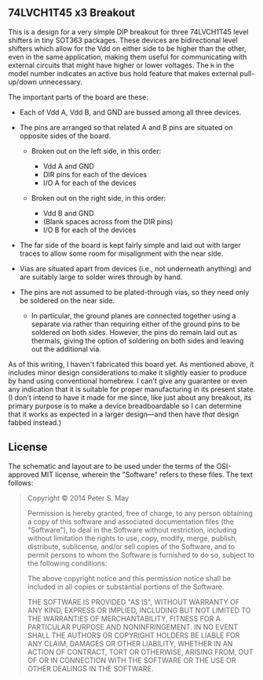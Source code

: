74LVCH1T45 x3 Breakout
----------------------

This is a design for a very simple DIP breakout for three 74LVCH1T45
level shifters in tiny SOT363 packages. These devices are bidirectional
level shifters which allow for the Vdd on either side to be higher than
the other, even in the same application, making them useful for
communicating with external circuits that might have higher or lower
voltages. The `H` in the model number indicates an active bus hold
feature that makes external pull-up/down unnecessary.

The important parts of the board are these:

*   Each of Vdd A, Vdd B, and GND are bussed among all three devices.
*   The pins are arranged so that related A and B pins are situated on
    opposite sides of the board.
    *   Broken out on the left side, in this order:
        *   Vdd A and GND
        *   DIR pins for each of the devices
        *   I/O A for each of the devices

    *   Broken out on the right side, in this order:
        *   Vdd B and GND
        *   (Blank spaces across from the DIR pins)
        *   I/O B for each of the devices

*   The far side of the board is kept fairly simple and laid out with
    larger traces to allow some room for misalignment with the near
    side.
*   Vias are situated apart from devices (i.e., not underneath anything)
    and are suitably large to solder wires through by hand.
*   The pins are not assumed to be plated-through vias, so they need
    only be soldered on the near side.
    *   In particular, the ground planes are connected together using a
        separate via rather than requiring either of the ground pins to
        be soldered on both sides. However, the pins do remain laid out
        as thermals, giving the option of soldering on both sides and
        leaving out the additional via.

As of this writing, I haven't fabricated this board yet. As mentioned
above, it includes minor design considerations to make it slightly
easier to produce by hand using conventional homebrew. I can't give any
guarantee or even any indication that it is suitable for proper
manufacturing in its present state. (I don't intend to have it made for
me since, like just about any breakout, its primary purpose is to make a
device breadboardable so I can determine that it works as expected in a
larger design—and then have *that* design fabbed instead.)

License
-------

The schematic and layout are to be used under the terms of the
OSI-approved MIT license, wherein the "Software" refers to these files.
The text follows:

> Copyright © 2014 Peter S. May
>
> Permission is hereby granted, free of charge, to any person obtaining
> a copy of this software and associated documentation files (the
> "Software"), to deal in the Software without restriction, including
> without limitation the rights to use, copy, modify, merge, publish,
> distribute, sublicense, and/or sell copies of the Software, and to
> permit persons to whom the Software is furnished to do so, subject to
> the following conditions:
>
> The above copyright notice and this permission notice shall be
> included in all copies or substantial portions of the Software.
>
> THE SOFTWARE IS PROVIDED "AS IS", WITHOUT WARRANTY OF ANY KIND,
> EXPRESS OR IMPLIED, INCLUDING BUT NOT LIMITED TO THE WARRANTIES OF
> MERCHANTABILITY, FITNESS FOR A PARTICULAR PURPOSE AND NONINFRINGEMENT.
> IN NO EVENT SHALL THE AUTHORS OR COPYRIGHT HOLDERS BE LIABLE FOR ANY
> CLAIM, DAMAGES OR OTHER LIABILITY, WHETHER IN AN ACTION OF CONTRACT,
> TORT OR OTHERWISE, ARISING FROM, OUT OF OR IN CONNECTION WITH THE
> SOFTWARE OR THE USE OR OTHER DEALINGS IN THE SOFTWARE.
